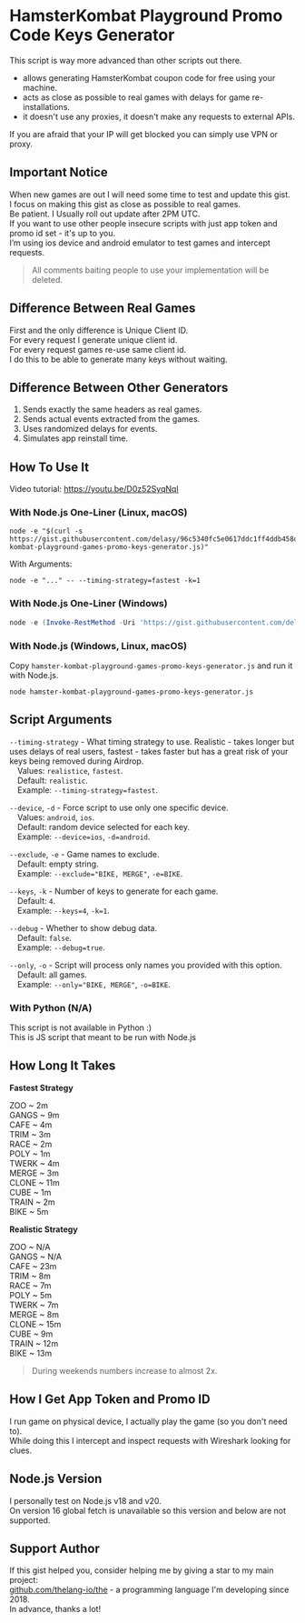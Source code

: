 # HamsterKombat Playground Promo Code Keys Generator

This script is way more advanced than other scripts out there.

- allows generating HamsterKombat coupon code for free using your machine.
- acts as close as possible to real games with delays for game re-installations.
- it doesn't use any proxies, it doesn't make any requests to external APIs.

If you are afraid that your IP will get blocked you can simply use VPN or proxy.

## Important Notice

When new games are out I will need some time to test and update this gist. \
I focus on making this gist as close as possible to real games. \
Be patient. I Usually roll out update after 2PM UTC. \
If you want to use other people insecure scripts with just app token and promo id set - it's up to you. \
I’m using ios device and android emulator to test games and intercept requests.

> All comments baiting people to use your implementation will be deleted.

## Difference Between Real Games

First and the only difference is Unique Client ID. \
For every request I generate unique client id. \
For every request games re-use same client id. \
I do this to be able to generate many keys without waiting.

## Difference Between Other Generators

1. Sends exactly the same headers as real games.
2. Sends actual events extracted from the games.
3. Uses randomized delays for events.
4. Simulates app reinstall time.

## How To Use It

Video tutorial: https://youtu.be/D0z52SyqNqI

### With Node.js One-Liner (Linux, macOS)

```shell
node -e "$(curl -s https://gist.githubusercontent.com/delasy/96c5340fc5e0617ddc1ff4ddb458d968/raw/hamster-kombat-playground-games-promo-keys-generator.js)"
```

With Arguments:

```shell
node -e "..." -- --timing-strategy=fastest -k=1
```

### With Node.js One-Liner (Windows)

```powershell
node -e (Invoke-RestMethod -Uri 'https://gist.githubusercontent.com/delasy/96c5340fc5e0617ddc1ff4ddb458d968/raw/hamster-kombat-playground-games-promo-keys-generator.js')
```

### With Node.js (Windows, Linux, macOS)

Copy `hamster-kombat-playground-games-promo-keys-generator.js` and run it with Node.js.

```shell
node hamster-kombat-playground-games-promo-keys-generator.js
```

## Script Arguments

`--timing-strategy` - What timing strategy to use. Realistic - takes longer but uses delays of real users, fastest - takes faster but has a great risk of your keys being removed during Airdrop. \
&emsp;Values: `realistice`, `fastest`. \
&emsp;Default: `realistic`. \
&emsp;Example: `--timing-strategy=fastest`.

`--device`, `-d` - Force script to use only one specific device. \
&emsp;Values: `android`, `ios`. \
&emsp;Default: random device selected for each key. \
&emsp;Example: `--device=ios`, `-d=android`.

`--exclude`, `-e` - Game names to exclude. \
&emsp;Default: empty string. \
&emsp;Example: `--exclude="BIKE, MERGE"`, `-e=BIKE`.

`--keys`, `-k` - Number of keys to generate for each game. \
&emsp;Default: `4`. \
&emsp;Example: `--keys=4`, `-k=1`.

`--debug` - Whether to show debug data. \
&emsp;Default: `false`. \
&emsp;Example: `--debug=true`.

`--only`, `-o` - Script will process only names you provided with this option. \
&emsp;Default: all games. \
&emsp;Example: `--only="BIKE, MERGE"`, `-o=BIKE`.

### With Python (N/A)

This script is not available in Python :) \
This is JS script that meant to be run with Node.js

## How Long It Takes

**Fastest Strategy**

ZOO ~ 2m \
GANGS ~ 9m \
CAFE ~ 4m \
TRIM ~ 3m \
RACE ~ 2m \
POLY ~ 1m \
TWERK ~ 4m \
MERGE ~ 3m \
CLONE ~ 11m \
CUBE ~ 1m \
TRAIN ~ 2m \
BIKE ~ 5m

**Realistic Strategy**

ZOO ~ N/A \
GANGS ~ N/A \
CAFE ~ 23m \
TRIM ~ 8m \
RACE ~ 7m \
POLY ~ 5m \
TWERK ~ 7m \
MERGE ~ 8m \
CLONE ~ 15m \
CUBE ~ 9m \
TRAIN ~ 12m \
BIKE ~ 13m

> During weekends numbers increase to almost 2x.

## How I Get App Token and Promo ID

I run game on physical device, I actually play the game (so you don't need to). \
While doing this I intercept and inspect requests with Wireshark looking for clues.

## Node.js Version

I personally test on Node.js v18 and v20. \
On version 16 global fetch is unavailable so this version and below are not supported.

## Support Author

If this gist helped you, consider helping me by giving a star to my main project: \
[github.com/thelang-io/the](https://github.com/thelang-io/the) - a programming language I'm developing since 2018. \
In advance, thanks a lot!
